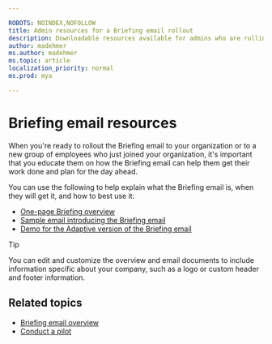 ```yaml
---

ROBOTS: NOINDEX,NOFOLLOW
title: Admin resources for a Briefing email rollout
description: Downloadable resources available for admins who are rolling out the Briefing email to new users
author: madehmer
ms.author: madehmer
ms.topic: article
localization_priority: normal 
ms.prod: mya

---
```

# Briefing email resources

When you're ready to rollout the Briefing email to your organization or to a new group of employees who just joined your organization, it's important that you educate them on how the Briefing email can help them get their work done and plan for the day ahead. 

You can use the following to help explain what the Briefing email is, when they will get it, and how to best use it:

* [One-page Briefing overview](briefing-overview.docx) 
* [Sample email introducing the Briefing email](email-to-introduce-briefing.docx) 
* [Demo for the Adaptive version of the Briefing email](briefing-demo.gif)
 
 > [!Tip]
 > You can edit and customize the overview and email documents to include information specific about your company, such as a logo or custom header and footer information.  

## Related topics

* [Briefing email overview](be-overview.md)
* [Conduct a pilot](be-pilot.md)
